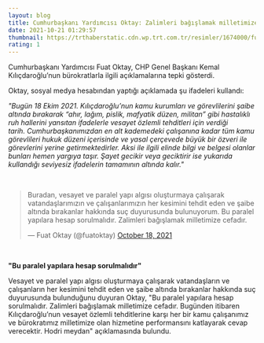 ```yaml
--- 
layout: blog
title: Cumhurbaşkanı Yardımcısı Oktay: Zalimleri bağışlamak milletimize cefadır
date: 2021-10-21 01:29:57
thumbnail: https://trthaberstatic.cdn.wp.trt.com.tr/resimler/1674000/fuat-oktay-aa-1674383.jpg
rating: 1
---
```

<p>
	Cumhurbaşkanı Yardımcısı Fuat Oktay, CHP Genel Başkanı Kemal Kılıçdaroğlu’nun bürokratlarla ilgili açıklamalarına tepki gösterdi.</p>
<p>
	Oktay, sosyal medya hesabından yaptığı açıklamada şu ifadeleri kullandı:</p>
<p>
	<em>"Bugün 18 Ekim 2021. Kılıçdaroğlu’nun kamu kurumları ve görevlilerini şaibe altında bırakarak “ahır, lağım, pislik, mafyatik düzen, militan” gibi hastalıklı ruh hallerini yansıtan ifadelerle vesayet özlemli tehditleri için verdiği tarih. Cumhurbaşkanımızdan en alt kademedeki çalışanına kadar tüm kamu görevlileri hukuk düzeni içerisinde ve yasal çerçevede büyük bir özveri ile görevlerini yerine getirmektedirler. Aksi ile ilgili elinde bilgi ve belgesi olanlar bunları hemen yargıya taşır. Şayet gecikir veya geciktirir ise yukarıda kullandığı seviyesiz ifadelerin tamamının altında kalır."</em></p>
<p>
	 </p>
<blockquote class="twitter-tweet">
	<p dir="ltr" lang="tr">
		Buradan, vesayet ve paralel yapı algısı oluşturmaya çalışarak vatandaşlarımızın ve çalışanlarımızın her kesimini tehdit eden ve şaibe altında bırakanlar hakkında suç duyurusunda bulunuyorum. Bu paralel yapılara hesap sorulmalıdır. Zalimleri bağışlamak milletimize cefadır.</p>
	— Fuat Oktay (@fuatoktay) <a href="https://twitter.com/fuatoktay/status/1450073303389966337?ref_src=twsrc%5Etfw">October 18, 2021</a></blockquote>
<script async src="https://platform.twitter.com/widgets.js" charset="utf-8"></script><p>
	 </p>
<p>
	<strong>"Bu paralel yapılara hesap sorulmalıdır"</strong></p>
<p>
	Vesayet ve paralel yapı algısı oluşturmaya çalışarak vatandaşların ve çalışanların her kesimini tehdit eden ve şaibe altında bırakanlar hakkında suç duyurusunda bulunduğunu duyuran Oktay, "Bu paralel yapılara hesap sorulmalıdır. Zalimleri bağışlamak milletimize cefadır. Bugünden itibaren Kılıçdaroğlu’nun vesayet özlemli tehditlerine karşı her bir kamu çalışanımız ve bürokratımız milletimize olan hizmetine performansını katlayarak cevap verecektir. Hodri meydan" açıklamasında bulundu.</p>
